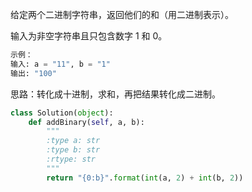 给定两个二进制字符串，返回他们的和（用二进制表示）。

输入为非空字符串且只包含数字 1 和 0。

```python
示例：  
输入: a = "11", b = "1"  
输出: "100"
```
思路：转化成十进制，求和，再把结果转化成二进制。
```python
class Solution(object):
    def addBinary(self, a, b):
        """
        :type a: str
        :type b: str
        :rtype: str
        """
        return "{0:b}".format(int(a, 2) + int(b, 2))
```
